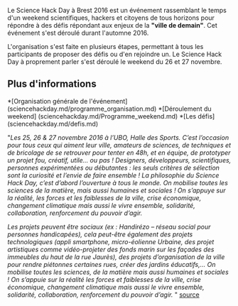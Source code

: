 Le Science Hack Day à Brest 2016 est un événement rassemblant le temps d'un weekend scientifiques, hackers et citoyens de tous horizons pour répondre à des défis répondant aux enjeux de la **"ville de demain"**. Cet événement s'est déroulé durant l'automne 2016.

L'organisation s'est faite en plusieurs étapes, permettant à tous les participants de proposer des défis ou d'en rejoindre un. Le Science Hack Day à proprement parler s'est déroulé le weekend du 26 et 27 novembre.


## Plus d'informations
*[Organisation générale de l'événement] (sciencehackday.md/programme_organisation.md)
*[Déroulement du weekend] (sciencehackday.md/Programme_weekend.md)
*[Les défis] (sciencehackday.md/defis.md)

"*Les 25, 26 & 27 novembre 2016 à l’UBO, Halle des Sports. C’est l’occasion pour tous ceux qui aiment leur ville, amateurs de sciences, de techniques et de bricolage de se retrouver pour tenter en 48h, et en équipe, de prototyper un projet fou, créatif, utile… ou pas ! Designers, développeurs, scientifiques, personnes expérimentées ou débutantes : les seuls critères de sélection sont la curiosité et l’envie de faire ensemble ! La philosophie du Science Hack Day, c’est d’abord l’ouverture à tous le monde. On mobilise toutes les sciences de la matière, mais aussi humaines et sociales ! On s’appuye sur la réalité, les forces et les faiblesses de la ville, crise économique, changement climatique mais aussi le vivre ensemble, solidarité, collaboration, renforcement du pouvoir d’agir.*

*Les projets peuvent être sociaux (ex : Handirézo – réseau social pour personnes handicapées), cela peut-être également des projets technologiques (appli smartphone, micro-éolienne Urbaine, des projet artistiques comme vidéo-projeter des fonds marin sur les façades des immeubles du haut de la rue Jaurès), des projets d’organisation de la ville pour rendre piétonnes certaines rues, créer des jardins éducatifs,…
On mobilise toutes les sciences, de la matière mais aussi humaines et sociales ! On s’appuie sur la réalité les forces et faiblesses de la ville, crise économique, changement climatique mais aussi le vivre ensemble, solidarité, collaboration, renforcement du pouvoir d’agir.*  "
[source](http://www.sciencehackdaybrest.bzh/index.php/science-hack-day/)
